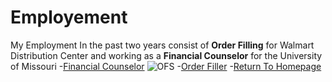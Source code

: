 # Employement
My Employment In the past two years consist of **Order Filling** for Walmart Distribution Center and working as a **Financial Counselor** for the University of Missouri
-[Financial Counselor](https://financialsuccess.missouri.edu/)
![OFS](https://www.google.com/url?sa=i&url=https%3A%2F%2Ffinancialsuccess.missouri.edu%2F&psig=AOvVaw0qxcL1YhyMwId6-x0nf30F&ust=1634933586510000&source=images&cd=vfe&ved=0CAsQjRxqFwoTCOCRlrKo3PMCFQAAAAAdAAAAABAK)
-[Order Filler](https://careers.walmart.com/distribution-centers-and-drivers/distribution-centers)
-[Return To Homepage](./README.md)
